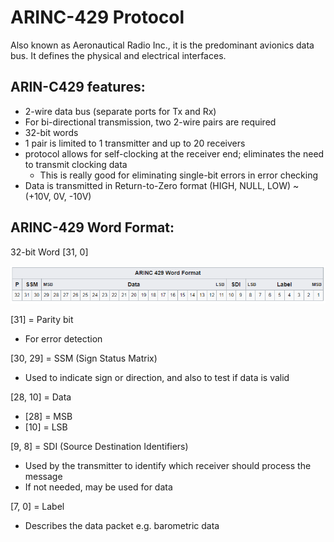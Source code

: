 # ARINC-429 Protocol
Also known as Aeronautical Radio Inc., it is the predominant avionics data bus.
It defines the physical and electrical interfaces.

## ARIN-C429 features:
- 2-wire data bus (separate ports for Tx and Rx)
- For bi-directional transmission, two 2-wire pairs are required
- 32-bit words
- 1 pair is limited to 1 transmitter and up to 20 receivers
- protocol allows for self-clocking at the receiver end; eliminates the need to transmit clocking data
    - This is really good for eliminating single-bit errors in error checking
- Data is transmitted in Return-to-Zero format (HIGH, NULL, LOW) ~ (+10V, 0V, -10V)

## ARINC-429 Word Format:

32-bit Word [31, 0]

![ARINC-429 Data Packet](Capture.PNG)

[31] = Parity bit
- For error detection

[30, 29] = SSM (Sign Status Matrix)
- Used to indicate sign or direction, and also to test if data is valid

[28, 10] = Data
- [28] = MSB
- [10] = LSB

[9, 8] = SDI (Source Destination Identifiers)
- Used by the transmitter to identify which receiver should process the message
- If not needed, may be used for data

[7, 0] = Label 
- Describes the data packet e.g. barometric data

